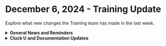 # December 6, 2024 - Training Update

Explore what new changes the Training team has made in the last week.

<details>

<summary><strong>General News and Reminders</strong></summary>

* **Game Tip of the Week:**
  * With the year wrapping up, don't overlook Fantasian Neo Dimension. It's out for all platforms and was made by the creator of Final Fantasy with music from the composer of the older Final Fantasies. It's basically Final Fantasy. So if you like that series, check this one out!&#x20;
* **SHOUT OUTS** **TO:**
  * Alexander, Kevin, Zia, Stephen, Leia, Rob, Joshua, and Daniel for passing the Foundations Certification.
    * Take the [foundations-certification.md](../../../cluck-university/rewst-foundations-1/foundations-certification.md "mention") Exam, and collect your prestigious **Certified Rewster** badge in Discord.&#x20;
    * You also get access to a super secret Discord channel.
  * Kabyn, Michael, Dominic, Jordon, and Colby for passing the Clean Automation Certification.
    * Take the new [clean-automation-certification.md](../../../cluck-university/clean-automation/clean-automation-certification.md "mention") exam!
* **Rewst Foundations Bootcamp: Jan 6 - Jan 7:**
  * For More Details, Visit:[https://docs.rewst.help/cluck-university/rewst-foundations#live-instructor-led-bootcamp](https://docs.rewst.help/cluck-university/rewst-foundations#live-instructor-led-bootcamp)
    * [https://calendly.com/cluck-u/rewst-foundations-bootcamp-pt-1](https://calendly.com/cluck-u/rewst-foundations-bootcamp-pt-1)
      * Lessons 1 - 3
    * [https://calendly.com/cluck-u/rewst-foundations-bootcamp-pt-2](https://calendly.com/cluck-u/rewst-foundations-bootcamp-pt-2)
      * Lessons 4 - 7
* Join us in our [Cluck-U Discord channel](https://discord.com/channels/936789089703845988/1121465945295167588) if you have any questions, comments, or concerns!
* [Sign up for the Office Hours](https://calendly.com/cluck-u/office-hours?) to work through any questions you have during and after training! If there is something you want us to cover, Let us know!

</details>

<details>

<summary><strong>Cluck U and Documentation Updates</strong></summary>

**What's New at Cluck University?**

* New section added for Rewst Foundations Bootcamp: [#live-instructor-led-bootcamp](../../../cluck-university/rewst-foundations-1/#live-instructor-led-bootcamp "mention")
* Check out the Cluck University Landing Page @ [go.rew.st/cluck-university](https://go.rew.st/cluck-university) for all the latest courses self-serve and live.

**The List of Reminders:**

* We'd love to get your feedback on our Training and Documentation! [Please fill out this form to let us know how we can improve](https://www.surveymonkey.com/r/rewsttrainingfeedback)!
* You can make training and documentation requests at [https://rewst.canny.io/](https://rewst.canny.io/)

**New & Updated Pages:**

* Updated Pages
  * Added alert/note in [connectsecure-integration-migration-v3-to-v4.md](../../../documentation/integrations/security/cybercns/connectsecure-integration-migration-v3-to-v4.md "mention") about V3 to V4 user migration.
  * Added [rewst-certification-how-to-and-troubleshooting-guide.md](../../../cluck-university/rewst-certification-how-to-and-troubleshooting-guide.md "mention")
  * Added [app-builder-amas](../../app-builder-amas/ "mention") section
  * Updated [welcome-and-enrollment.md](../../../cluck-university/welcome-and-enrollment.md "mention")

</details>
